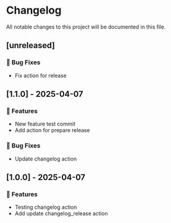 # Changelog

All notable changes to this project will be documented in this file.

## [unreleased]

### 🐛 Bug Fixes

- Fix action for release

## [1.1.0] - 2025-04-07

### 🚀 Features

- New feature test commit
- Add action for prepare release

### 🐛 Bug Fixes

- Update changelog action

## [1.0.0] - 2025-04-07

### 🚀 Features

- Testing changelog action
- Add update changelog_release action

<!-- generated by git-cliff -->
